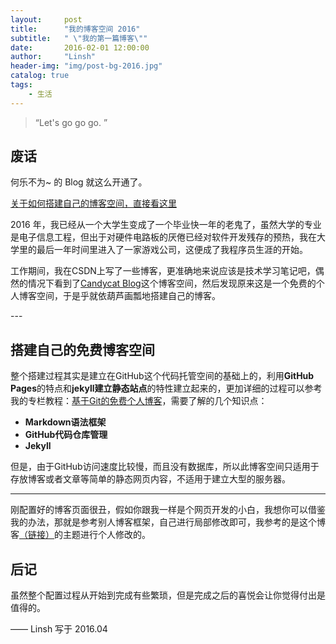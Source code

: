 ```yaml
---
layout:     post
title:      "我的博客空间 2016"
subtitle:   " \"我的第一篇博客\""
date:       2016-02-01 12:00:00
author:     "Linsh"
header-img: "img/post-bg-2016.jpg"
catalog: true
tags:
    - 生活
---
```


> “Let's go go go. ”


## 废话

何乐不为~ 的 Blog 就这么开通了。

[关于如何搭建自己的博客空间，直接看这里 ](#build) 



2016 年，我已经从一个大学生变成了一个毕业快一年的老鬼了，虽然大学的专业是电子信息工程，但出于对硬件电路板的厌倦已经对软件开发残存的预热，我在大学里的最后一年时间里进入了一家游戏公司，这便成了我程序员生涯的开始。

工作期间，我在CSDN上写了一些博客，更准确地来说应该是技术学习笔记吧，偶然的情况下看到了[Candycat Blog](http://candycat1992.github.io/)这个博客空间，然后发现原来这是一个免费的个人博客空间，于是乎就依葫芦画瓢地搭建自己的博客。

<p id = "build"></p>
---

## 搭建自己的免费博客空间

整个搭建过程其实是建立在GitHub这个代码托管空间的基础上的，利用**GitHub Pages**的特点和**jekyll建立静态站点**的特性建立起来的，更加详细的过程可以参考我的专栏教程：[基于Git的免费个人博客](http://blog.csdn.net/column/details/jekyll.html)，需要了解的几个知识点：

* **Markdown语法框架** 
* **GitHub代码仓库管理**
* **Jekyll**

但是，由于GitHub访问速度比较慢，而且没有数据库，所以此博客空间只适用于存放博客或者文章等简单的静态网页内容，不适用于建立大型的服务器。

---

刚配置好的博客页面很丑，假如你跟我一样是个网页开发的小白，我想你可以借鉴我的办法，那就是参考别人博客框架，自己进行局部修改即可，我参考的是这个博客[（链接）](https://github.com/Huxpro/huxpro.github.io)的主题进行个人修改的。


## 后记

虽然整个配置过程从开始到完成有些繁琐，但是完成之后的喜悦会让你觉得付出是值得的。

—— Linsh 写于 2016.04


